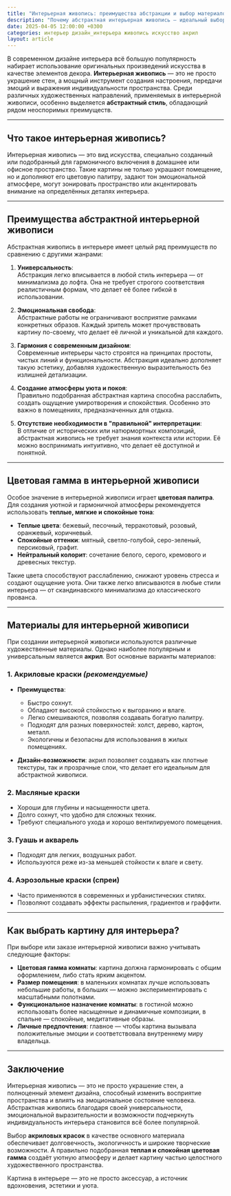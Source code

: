 ```yaml
---
title: "Интерьерная живопись: преимущества абстракции и выбор материалов"
description: "Почему абстрактная интерьерная живопись — идеальный выбор для вашего дома. Преимущества, материалы и цветовая палитра."
date: 2025-04-05 12:00:00 +0300
categories: интерьер дизайн_интерьера живопись искусство акрил
layout: article
---
```


В современном дизайне интерьера всё большую популярность набирает использование оригинальных произведений искусства в качестве элементов декора. **Интерьерная живопись** — это не просто украшение стен, а мощный инструмент создания настроения, передачи эмоций и выражения индивидуальности пространства. Среди различных художественных направлений, применяемых в интерьерной живописи, особенно выделяется **абстрактный стиль**, обладающий рядом неоспоримых преимуществ.

---

## Что такое интерьерная живопись?

Интерьерная живопись — это вид искусства, специально созданный или подобранный для гармоничного включения в домашнее или офисное пространство. Такие картины не только украшают помещение, но и дополняют его цветовую палитру, задают тон эмоциональной атмосфере, могут зонировать пространство или акцентировать внимание на определённых деталях интерьера.

---

## Преимущества абстрактной интерьерной живописи

Абстрактная живопись в интерьере имеет целый ряд преимуществ по сравнению с другими жанрами:

1. **Универсальность**:  
   Абстракция легко вписывается в любой стиль интерьера — от минимализма до лофта. Она не требует строгого соответствия реалистичным формам, что делает её более гибкой в использовании.

2. **Эмоциональная свобода**:  
   Абстрактные работы не ограничивают восприятие рамками конкретных образов. Каждый зритель может прочувствовать картину по-своему, что делает её личной и уникальной для каждого.

3. **Гармония с современным дизайном**:  
   Современные интерьеры часто строятся на принципах простоты, чистых линий и функциональности. Абстракция идеально дополняет такую эстетику, добавляя художественную выразительность без излишней детализации.

4. **Создание атмосферы уюта и покоя**:  
   Правильно подобранная абстрактная картина способна расслабить, создать ощущение умиротворения и спокойствия. Особенно это важно в помещениях, предназначенных для отдыха.

5. **Отсутствие необходимости в "правильной" интерпретации**:  
   В отличие от исторических или натюрмортных композиций, абстрактная живопись не требует знания контекста или истории. Её можно воспринимать интуитивно, что делает её доступной и понятной.

---

## Цветовая гамма в интерьерной живописи

Особое значение в интерьерной живописи играет **цветовая палитра**. Для создания уютной и гармоничной атмосферы рекомендуется использовать **теплые, мягкие и спокойные тона**:

- **Теплые цвета**: бежевый, песочный, терракотовый, розовый, оранжевый, коричневый.
- **Спокойные оттенки**: мятный, светло-голубой, серо-зеленый, персиковый, графит.
- **Нейтральный колорит**: сочетание белого, серого, кремового и древесных текстур.

Такие цвета способствуют расслаблению, снижают уровень стресса и создают ощущение уюта. Они также легко вписываются в любые стили интерьера — от скандинавского минимализма до классического прованса.

---

## Материалы для интерьерной живописи

При создании интерьерной живописи используются различные художественные материалы. Однако наиболее популярным и универсальным является **акрил**. Вот основные варианты материалов:

### 1. **Акриловые краски** *(рекомендуемые)*
- **Преимущества**:
  - Быстро сохнут.
  - Обладают высокой стойкостью к выгоранию и влаге.
  - Легко смешиваются, позволяя создавать богатую палитру.
  - Подходят для разных поверхностей: холст, дерево, картон, металл.
  - Экологичны и безопасны для использования в жилых помещениях.

- **Дизайн-возможности**: акрил позволяет создавать как плотные текстуры, так и прозрачные слои, что делает его идеальным для абстрактной живописи.

### 2. **Масляные краски**
- Хороши для глубины и насыщенности цвета.
- Долго сохнут, что удобно для сложных техник.
- Требуют специального ухода и хорошо вентилируемого помещения.

### 3. **Гуашь и акварель**
- Подходят для легких, воздушных работ.
- Используются реже из-за меньшей стойкости к влаге и свету.

### 4. **Аэрозольные краски (спреи)**
- Часто применяются в современных и урбанистических стилях.
- Позволяют создавать эффекты распыления, градиентов и граффити.

---

## Как выбрать картину для интерьера?

При выборе или заказе интерьерной живописи важно учитывать следующие факторы:

- **Цветовая гамма комнаты**: картина должна гармонировать с общим оформлением, либо стать ярким акцентом.
- **Размер помещения**: в маленьких комнатах лучше использовать небольшие работы, в больших — можно экспериментировать с масштабными полотнами.
- **Функциональное назначение комнаты**: в гостиной можно использовать более насыщенные и динамичные композиции, в спальне — спокойные, медитативные образы.
- **Личные предпочтения**: главное — чтобы картина вызывала положительные эмоции и соответствовала внутреннему миру владельца.

---

## Заключение

Интерьерная живопись — это не просто украшение стен, а полноценный элемент дизайна, способный изменить восприятие пространства и влиять на эмоциональное состояние человека. Абстрактная живопись благодаря своей универсальности, эмоциональной выразительности и возможности подчеркнуть индивидуальность интерьера становится всё более популярной.

Выбор **акриловых красок** в качестве основного материала обеспечивает долговечность, экологичность и широкие творческие возможности. А правильно подобранная **теплая и спокойная цветовая гамма** создаёт уютную атмосферу и делает картину частью целостного художественного пространства.

Картина в интерьере — это не просто аксессуар, а источник вдохновения, эстетики и уюта.
